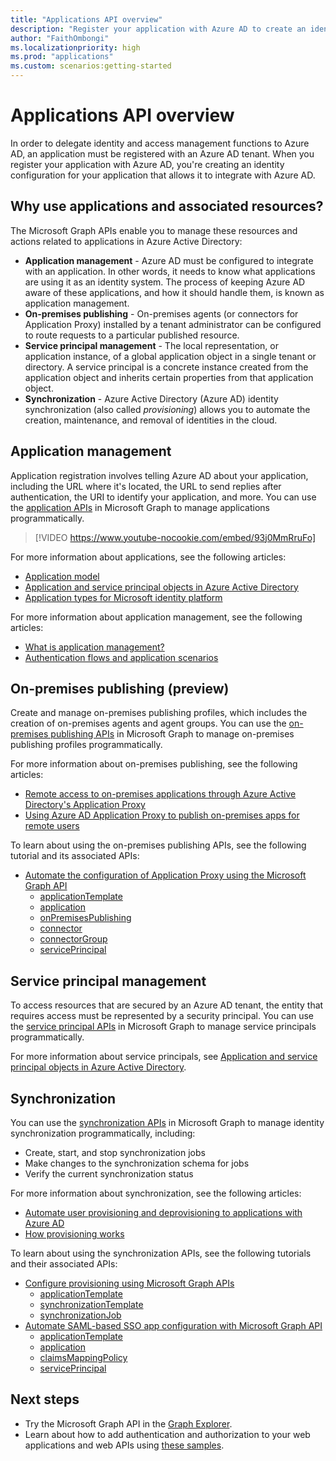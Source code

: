 ```yaml
---
title: "Applications API overview"
description: "Register your application with Azure AD to create an identity configuration for it that allows it to integrate with Azure AD."
author: "FaithOmbongi"
ms.localizationpriority: high
ms.prod: "applications"
ms.custom: scenarios:getting-started
---
```


# Applications API overview

In order to delegate identity and access management functions to Azure AD, an application must be registered with an Azure AD tenant. When you register your application with Azure AD, you're creating an identity configuration for your application that allows it to integrate with Azure AD.

## Why use applications and associated resources?

The Microsoft Graph APIs enable you to manage these resources and actions related to applications in Azure Active Directory:
- **Application management** - Azure AD must be configured to integrate with an application. In other words, it needs to know what applications are using it as an identity system. The process of keeping Azure AD aware of these applications, and how it should handle them, is known as application management.
- **On-premises publishing** - On-premises agents (or connectors for Application Proxy) installed by a tenant administrator can be configured to route requests to a particular published resource.
- **Service principal management** - The local representation, or application instance, of a global application object in a single tenant or directory. A service principal is a concrete instance created from the application object and inherits certain properties from that application object.
- **Synchronization** - Azure Active Directory (Azure AD) identity synchronization (also called *provisioning*) allows you to automate the creation, maintenance, and removal of identities in the cloud.

## Application management

Application registration involves telling Azure AD about your application, including the URL where it's located, the URL to send replies after authentication, the URI to identify your application, and more. You can use the [application APIs](/graph/api/resources/application?view=graph-rest-1.0) in Microsoft Graph to manage applications programmatically.

> [!VIDEO https://www.youtube-nocookie.com/embed/93j0MmRruFo]

For more information about applications, see the following articles:
- [Application model](/azure/active-directory/develop/application-model)
- [Application and service principal objects in Azure Active Directory](/azure/active-directory/develop/app-objects-and-service-principals)
- [Application types for Microsoft identity platform](/azure/active-directory/develop/v2-app-types)

For more information about application management, see the following articles:
- [What is application management?](/azure/active-directory/manage-apps/what-is-application-management)
- [Authentication flows and application scenarios](/azure/active-directory/develop/authentication-flows-app-scenarios)

## On-premises publishing (preview)

Create and manage on-premises publishing profiles, which includes the creation of on-premises agents and agent groups. You can use the [on-premises publishing APIs](/graph/api/resources/onpremisespublishingprofile-root) in Microsoft Graph to manage on-premises publishing profiles programmatically.

For more information about on-premises publishing, see the following articles:
- [Remote access to on-premises applications through Azure Active Directory's Application Proxy](/azure/active-directory/manage-apps/application-proxy)
- [Using Azure AD Application Proxy to publish on-premises apps for remote users](/azure/active-directory/manage-apps/what-is-application-proxy)

To learn about using the on-premises publishing APIs, see the following tutorial and its associated APIs:
- [Automate the configuration of Application Proxy using the Microsoft Graph API](./application-proxy-configure-api.md)
    - [applicationTemplate](/graph/api/resources/applicationtemplate?view=graph-rest-1.0)
    - [application](/graph/api/resources/application?view=graph-rest-1.0)
    - [onPremisesPublishing](/graph/api/resources/onpremisespublishingprofile-root)
    - [connector](/graph/api/resources/connector)
    - [connectorGroup](/graph/api/resources/connectorgroup)
    - [servicePrincipal](/graph/api/resources/serviceprincipal?view=graph-rest-1.0)

## Service principal management

To access resources that are secured by an Azure AD tenant, the entity that requires access must be represented by a security principal. You can use the [service principal APIs](/graph/api/resources/serviceprincipal?view=graph-rest-1.0) in Microsoft Graph to manage service principals programmatically.

For more information about service principals, see [Application and service principal objects in Azure Active Directory](/azure/active-directory/develop/app-objects-and-service-principals).

## Synchronization

You can use the [synchronization APIs](/graph/api/resources/synchronization-overview) in Microsoft Graph to manage identity synchronization programmatically, including:
- Create, start, and stop synchronization jobs
- Make changes to the synchronization schema for jobs
- Verify the current synchronization status

For more information about synchronization, see the following articles:
- [Automate user provisioning and deprovisioning to applications with Azure AD](/azure/active-directory/app-provisioning/user-provisioning)
- [How provisioning works](/azure/active-directory/app-provisioning/how-provisioning-works)

To learn about using the synchronization APIs, see the following tutorials and their associated APIs:
- [Configure provisioning using Microsoft Graph APIs](/azure/active-directory/app-provisioning/application-provisioning-configuration-api)
    - [applicationTemplate](/graph/api/resources/applicationtemplate?view=graph-rest-1.0)
    - [synchronizationTemplate](/graph/api/resources/synchronization-synchronizationtemplate)
    - [synchronizationJob](/graph/api/resources/synchronization-synchronizationjob)
- [Automate SAML-based SSO app configuration with Microsoft Graph API](/azure/active-directory/manage-apps/application-saml-sso-configure-api)
    - [applicationTemplate](/graph/api/resources/applicationtemplate?view=graph-rest-1.0)
    - [application](/graph/api/resources/application?view=graph-rest-1.0)
    - [claimsMappingPolicy](/graph/api/resources/claimsmappingpolicy)
    - [servicePrincipal](/graph/api/resources/serviceprincipal?view=graph-rest-1.0)

## Next steps
- Try the Microsoft Graph API in the [Graph Explorer](https://developer.microsoft.com/graph/graph-explorer).
- Learn about how to add authentication and authorization to your web applications and web APIs using [these samples](/azure/active-directory/develop/sample-v2-code).

